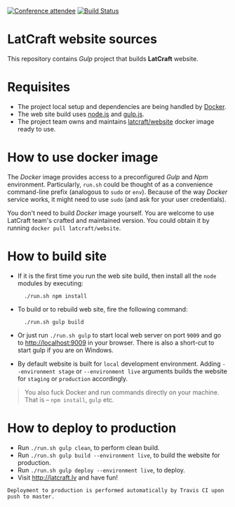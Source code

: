 [![Conference attendee](https://devternity.com/shields/fellow.svg)](https://devternity.com) [![Build Status](https://travis-ci.org/latcraft/website.svg?branch=master)](https://travis-ci.org/latcraft/website)

# LatCraft website sources

This repository contains *Gulp* project that builds **LatCraft** website.

# Requisites

- The project local setup and dependencies are being handled by [Docker](https://www.docker.com/).
- The web site build uses [node.js](https://nodejs.org/) and [gulp.js](http://gulpjs.com/).
- The project team owns and maintains [latcraft/website](https://hub.docker.com/r/latcraft/website/) docker image ready to use.

# How to use docker image

The *Docker* image provides access to a preconfigured *Gulp* and *Npm*
environment. Particularly, `run.sh` could be thought of as a convenience command-line prefix (analogous to `sudo` or `env`). Because of the way *Docker* service works, it might need to use `sudo` (and ask for your user credentials).

You don't need to build *Docker* image yourself. You are welcome to use LatCraft team's
crafted and maintained version. You could obtain it by running `docker pull latcraft/website`.

# How to build site

- If it is the first time you run the web site build, then install all the `node` modules by executing: 

        ./run.sh npm install
 
- To build or to rebuild web site, fire the following command:
 
        ./run.sh gulp build

- Or just run `./run.sh gulp` to start local web server on port `9009` and go to
  <http://localhost:9009> in your browser. There is also a short-cut to start
  gulp if you are on Windows.

- By default website is built for `local` development environment. Adding `--environment stage` or `--environment live` arguments builds the website for `staging` or `production` accordingly.

> You also fuck Docker and run commands directly on your machine. That is – `npm install`, `gulp` etc.

# How to deploy to production

- Run `./run.sh gulp clean`, to perform clean build.
- Run `./run.sh gulp build --environment live`, to build the website for production.
- Run `./run.sh gulp deploy --environment live`, to deploy.
- Visit <http://latcraft.lv> and have fun!

```
Deployment to production is performed automatically by Travis CI upon push to master.
```

